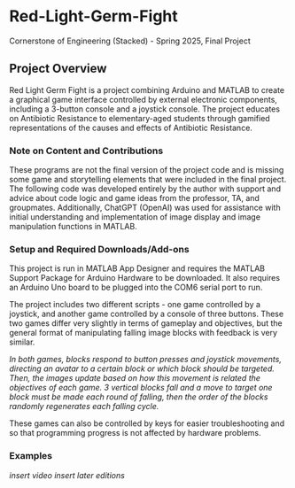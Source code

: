 # Red-Light-Germ-Fight
Cornerstone of Engineering (Stacked) - Spring 2025, Final Project

## Project Overview
Red Light Germ Fight is a project combining Arduino and MATLAB to create a graphical game interface controlled by external electronic components, including a 3-button console and a joystick console. The project educates on Antibiotic Resistance to elementary-aged students through gamified representations of the causes and effects of Antibiotic Resistance.

### Note on Content and Contributions
These programs are not the final version of the project code and is missing some game and storytelling elements that were included in the final project. The following code was developed entirely by the author with support and advice about code logic and game ideas from the professor, TA, and groupmates. Additionally, ChatGPT (OpenAI) was used for assistance with initial understanding and implementation of image display and image manipulation functions in MATLAB.

### Setup and Required Downloads/Add-ons
This project is run in MATLAB App Designer and requires the MATLAB Support Package for Arduino Hardware to be downloaded. It also requires an Arduino Uno board to be plugged into the COM6 serial port to run.

The project includes two different scripts - one game controlled by a joystick, and another game controlled by a console of three buttons. These two games differ very slightly in terms of gameplay and objectives, but the general format of manipulating falling image blocks with feedback is very similar. 

*In both games, blocks respond to button presses and joystick movements, directing an avatar to a certain block or which block should be targeted. Then, the images update based on how this movement is related the objectives of each game. 3 vertical blocks fall and a move to target one block must be made each round of falling, then the order of the blocks randomly regenerates each falling cycle.*

These games can also be controlled by keys for easier troubleshooting and so that programming progress is not affected by hardware problems.

### Examples

*insert video*
*insert later editions*


